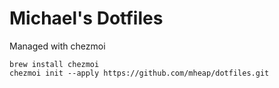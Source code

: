 # Michael's Dotfiles

Managed with chezmoi

```
brew install chezmoi
chezmoi init --apply https://github.com/mheap/dotfiles.git
```
